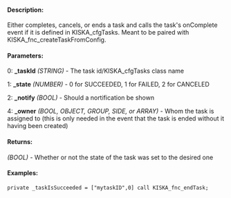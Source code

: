 #### Description:
Either completes, cancels, or ends a task and calls the task's onComplete event if it is defined in KISKA_cfgTasks. Meant to be paired with KISKA_fnc_createTaskFromConfig.

#### Parameters:
0: **_taskId** *(STRING)* - The task id/KISKA_cfgTasks class name

1: **_state** *(NUMBER)* - 0 for SUCCEEDED, 1 for FAILED, 2 for CANCELED

2: **_notify** *(BOOL)* - Should a nortification be shown

4: **_owner** *(BOOL, OBJECT, GROUP, SIDE, or ARRAY)* - Whom the task is assigned to
    (this is only needed in the event that the task is ended without it having been created)

#### Returns:
*(BOOL)* - Whether or not the state of the task was set to the desired one

#### Examples:
```sqf
private _taskIsSucceeded = ["mytaskID",0] call KISKA_fnc_endTask;
```

